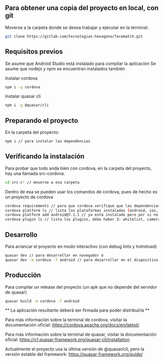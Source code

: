 ## Para obtener una copia del proyecto en local, con git
Moverse a la carpeta donde se desea trabajar y ejecutar en la terminal:
``` bash
git clone https://gitlab.com/tecnologias-hexagono/facematch.git
```

## Requisitos previos
Se asume que Android Studio está instalado para compilar la aplicación
Se asume que nodejs y npm se encuentran instalados también


Instalar cordova
``` bash
npm i -g cordova
```

Instalar quasar cli
``` bash
npm i -g @quasar/cli
```

## Preparando el proyecto
En la carpeta del proyecto:
``` bash
npm i // para instalar las dependencias
```

## Verificando la instalación
Para probar que todo anda bién con cordova, en la carpeta del proyecto, hay una llamada src-cordova.
``` bash
cd src-c* // moverse a esa carpeta
```

Dentro de esa se pueden usar los comandos de cordova, pues de hecho es un proyecto de cordova
``` bash
cordova requirements // para que cordova verifique que las dependencias del proyecto están instaladas y configuradas
cordova platform ls // lista las plataformas instaladas (android, ios, etc)
cordova platform add android@7.1.1 // ya está instalado pero por si no lo estuviera
cordova plugin ls // lista los plugins, debe haber 3: whitelist, camerastream y permissions
```

## Desarrollo
Para arrancar el proyecto en modo interactivo (con debug lints y hotreload)
``` bash
quasar dev // para desarrollar en navegador ó
quasar dev -m cordova -T android // para desarrollar en el dispositivo, se puede agregar -D para forzar a iniciar en un dispositivo físico
```

## Producción
Para compilar un release del proyecto (un apk que no depende del servidor de quasar)
``` bash
quasar build -m cordova -T android
```
** La aplicación resultante deberá ser firmada para poder distribuirla **


Para más información sobre la terminal de cordova, visitar la documentación oficial:
https://cordova.apache.org/docs/en/latest/

Para más información sobre la terminal de quasar, visitar la documentación oficial:
https://v1.quasar-framework.org/quasar-cli/installation

Actualmente el proyecto usa la última versión de @quasar/cli, pero la versión estable del framework:
https://quasar-framework.org/guide/
